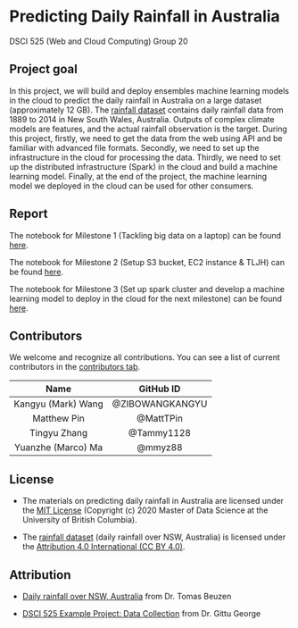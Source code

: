 # Predicting Daily Rainfall in Australia 

DSCI 525 (Web and Cloud Computing) Group 20

## Project goal

In this project, we will build and deploy ensembles machine learning models in the cloud to predict the daily rainfall in Australia
on a large dataset (approximately 12 GB). The [rainfall dataset](https://figshare.com/articles/dataset/Daily_rainfall_over_NSW_Australia/14096681) 
contains daily rainfall data from 1889 to 2014 in New South Wales,
Australia. Outputs of complex climate models are features, and the actual rainfall observation is the target. 
During this project, firstly, we need to get the data from the web using API and be familiar with advanced file formats. 
Secondly, we need to set up the infrastructure in the cloud for processing the data. 
Thirdly, we need to set up the distributed infrastructure (Spark) in the cloud and build a machine learning model. 
Finally, at the end of the project, the machine learning model we deployed in the cloud can be used for other consumers.


## Report

The notebook for Milestone 1 (Tackling big data on a laptop) can be found [here](https://github.com/UBC-MDS/525_group-20/blob/main/notebooks/milestone1.ipynb).


The notebook for Milestone 2 (Setup S3 bucket, EC2 instance & TLJH) can be found [here](https://github.com/UBC-MDS/525_group-20/blob/main/notebooks/Milestone2.ipynb).


The notebook for Milestone 3 (Set up spark cluster and develop a machine learning model to deploy in the cloud for the next milestone) can be found [here](https://github.com/UBC-MDS/525_group-20/blob/main/notebooks/Milestone3/Milestone3.ipynb).


## Contributors

We welcome and recognize all contributions. You can see a list of current contributors in the [contributors tab](https://github.com/UBC-MDS/525_group-20/graphs/contributors).

| Name  | GitHub ID | 
| :---: | :----------: | 
| Kangyu (Mark) Wang  | @ZIBOWANGKANGYU |
| Matthew Pin  | @MattTPin |
| Tingyu Zhang | @Tammy1128|
| Yuanzhe (Marco) Ma | @mmyz88|

## License

- The materials on predicting daily rainfall in Australia are licensed under the [MIT License](https://github.com/git/git-scm.com/blob/main/MIT-LICENSE.txt) (Copyright (c) 2020 Master of Data Science at the University of British Columbia).

- The [rainfall dataset](https://figshare.com/articles/dataset/Daily_rainfall_over_NSW_Australia/14096681) (daily rainfall over NSW, Australia) is licensed under the [Attribution 4.0 International (CC BY 4.0)](https://creativecommons.org/licenses/by/4.0/).

## Attribution


- [Daily rainfall over NSW, Australia](https://figshare.com/articles/dataset/Daily_rainfall_over_NSW_Australia/14096681) from Dr. Tomas Beuzen

- [DSCI 525 Example Project: Data Collection](https://github.ubc.ca/MDS-2020-21/DSCI_525_web-cloud-comp_students/blob/master/get_data.ipynb) from Dr. Gittu George

